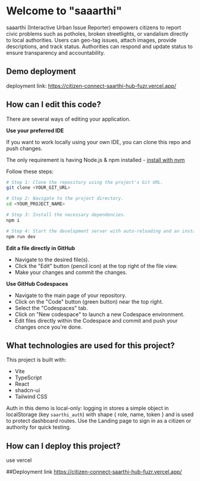 
# Welcome to "saaarthi"

saaarthi (Interactive Urban Issue Reporter) empowers citizens to report civic problems such as potholes, broken streetlights, or vandalism directly to local authorities. Users can geo-tag issues, attach images, provide descriptions, and track status. Authorities can respond and update status to ensure transparency and accountability.

## Demo deployment
deployment link: https://citizen-connect-saarthi-hub-fuzr.vercel.app/


## How can I edit this code?

There are several ways of editing your application.


**Use your preferred IDE**

If you want to work locally using your own IDE, you can clone this repo and push changes. 

The only requirement is having Node.js & npm installed - [install with nvm](https://github.com/nvm-sh/nvm#installing-and-updating)

Follow these steps:

```sh
# Step 1: Clone the repository using the project's Git URL.
git clone <YOUR_GIT_URL>

# Step 2: Navigate to the project directory.
cd <YOUR_PROJECT_NAME>

# Step 3: Install the necessary dependencies.
npm i

# Step 4: Start the development server with auto-reloading and an instant preview.
npm run dev
```

**Edit a file directly in GitHub**

- Navigate to the desired file(s).
- Click the "Edit" button (pencil icon) at the top right of the file view.
- Make your changes and commit the changes.

**Use GitHub Codespaces**

- Navigate to the main page of your repository.
- Click on the "Code" button (green button) near the top right.
- Select the "Codespaces" tab.
- Click on "New codespace" to launch a new Codespace environment.
- Edit files directly within the Codespace and commit and push your changes once you're done.

## What technologies are used for this project?

This project is built with:

- Vite
- TypeScript
- React
- shadcn-ui
- Tailwind CSS

Auth in this demo is local-only: logging in stores a simple object in localStorage (key `saarthi_auth`) with shape { role, name, token } and is used to protect dashboard routes. Use the Landing page to sign in as a citizen or authority for quick testing.

## How can I deploy this project?
use vercel

##Deployment link
https://citizen-connect-saarthi-hub-fuzr.vercel.app/

